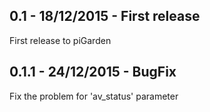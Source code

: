 ## 0.1 - 18/12/2015 - First release
First release to piGarden 

## 0.1.1 - 24/12/2015 - BugFix
Fix the problem for 'av_status' parameter

